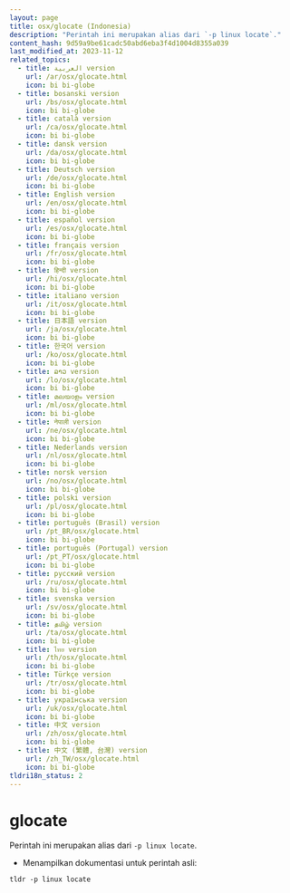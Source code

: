 ```yaml
---
layout: page
title: osx/glocate (Indonesia)
description: "Perintah ini merupakan alias dari `-p linux locate`."
content_hash: 9d59a9be61cadc50abd6eba3f4d1004d8355a039
last_modified_at: 2023-11-12
related_topics:
  - title: العربية version
    url: /ar/osx/glocate.html
    icon: bi bi-globe
  - title: bosanski version
    url: /bs/osx/glocate.html
    icon: bi bi-globe
  - title: català version
    url: /ca/osx/glocate.html
    icon: bi bi-globe
  - title: dansk version
    url: /da/osx/glocate.html
    icon: bi bi-globe
  - title: Deutsch version
    url: /de/osx/glocate.html
    icon: bi bi-globe
  - title: English version
    url: /en/osx/glocate.html
    icon: bi bi-globe
  - title: español version
    url: /es/osx/glocate.html
    icon: bi bi-globe
  - title: français version
    url: /fr/osx/glocate.html
    icon: bi bi-globe
  - title: हिन्दी version
    url: /hi/osx/glocate.html
    icon: bi bi-globe
  - title: italiano version
    url: /it/osx/glocate.html
    icon: bi bi-globe
  - title: 日本語 version
    url: /ja/osx/glocate.html
    icon: bi bi-globe
  - title: 한국어 version
    url: /ko/osx/glocate.html
    icon: bi bi-globe
  - title: ລາວ version
    url: /lo/osx/glocate.html
    icon: bi bi-globe
  - title: മലയാളം version
    url: /ml/osx/glocate.html
    icon: bi bi-globe
  - title: नेपाली version
    url: /ne/osx/glocate.html
    icon: bi bi-globe
  - title: Nederlands version
    url: /nl/osx/glocate.html
    icon: bi bi-globe
  - title: norsk version
    url: /no/osx/glocate.html
    icon: bi bi-globe
  - title: polski version
    url: /pl/osx/glocate.html
    icon: bi bi-globe
  - title: português (Brasil) version
    url: /pt_BR/osx/glocate.html
    icon: bi bi-globe
  - title: português (Portugal) version
    url: /pt_PT/osx/glocate.html
    icon: bi bi-globe
  - title: русский version
    url: /ru/osx/glocate.html
    icon: bi bi-globe
  - title: svenska version
    url: /sv/osx/glocate.html
    icon: bi bi-globe
  - title: தமிழ் version
    url: /ta/osx/glocate.html
    icon: bi bi-globe
  - title: ไทย version
    url: /th/osx/glocate.html
    icon: bi bi-globe
  - title: Türkçe version
    url: /tr/osx/glocate.html
    icon: bi bi-globe
  - title: українська version
    url: /uk/osx/glocate.html
    icon: bi bi-globe
  - title: 中文 version
    url: /zh/osx/glocate.html
    icon: bi bi-globe
  - title: 中文 (繁體, 台灣) version
    url: /zh_TW/osx/glocate.html
    icon: bi bi-globe
tldri18n_status: 2
---
```

# glocate

Perintah ini merupakan alias dari `-p linux locate`.

- Menampilkan dokumentasi untuk perintah asli:

`tldr -p linux locate`
